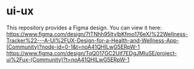 # ui-ux
This repository provides a Figma design. You can view it here: 
https://www.figma.com/design/7tTNhh95ltyIbKfmo176eX/%22Wellness-Tracker%22---A-UI%2FUX-Design-for-a-Health-and-Wellness-App-(Community)?node-id=0-1&t=noA41QHILwG5ERpW-1
https://www.figma.com/design/TqQ017GC2Uif7EDgJMIuSE/project-ui%2Fux-(Community)?t=noA41QHILwG5ERpW-1
